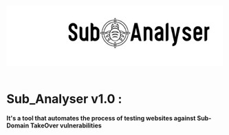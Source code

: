 ![](Sub_images/sub_logo.jpg)  <br>
<br>

# Sub_Analyser v1.0 :
<b>It's a tool that automates the process of testing websites against Sub-Domain TakeOver vulnerabilities</b>


